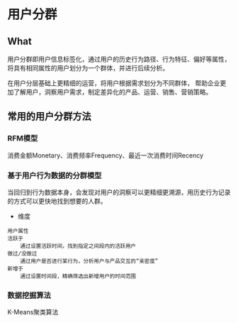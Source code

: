 # 用户分群

## What
用户分群即用户信息标签化，通过用户的历史行为路径、行为特征、偏好等属性，
将具有相同属性的用户划分为一个群体，并进行后续分析。

在用户分层基础上更精细的运营，将用户根据需求划分为不同群体，
帮助企业更加了解用户，洞察用户需求，制定差异化的产品、运营、销售、营销策略。

## 常用的用户分群方法

### RFM模型
消费金额Monetary、消费频率Frequency、最近一次消费时间Recency

### 基于用户行为数据的分群模型
当回归到行为数据本身，会发现对用户的洞察可以更精细更溯源，用历史行为记录的方式可以更快地找到想要的人群。

* 维度
```text
用户属性
活跃于
	通过设置活跃时间，找到指定之间段内的活跃用户
做过/没做过
	通过用户是否进行某行为，分析用户与产品交互的“亲密度”
新增于
	通过设置时间段，精确筛选出新增用户的时间范围
```

### 数据挖掘算法
K-Means聚类算法


